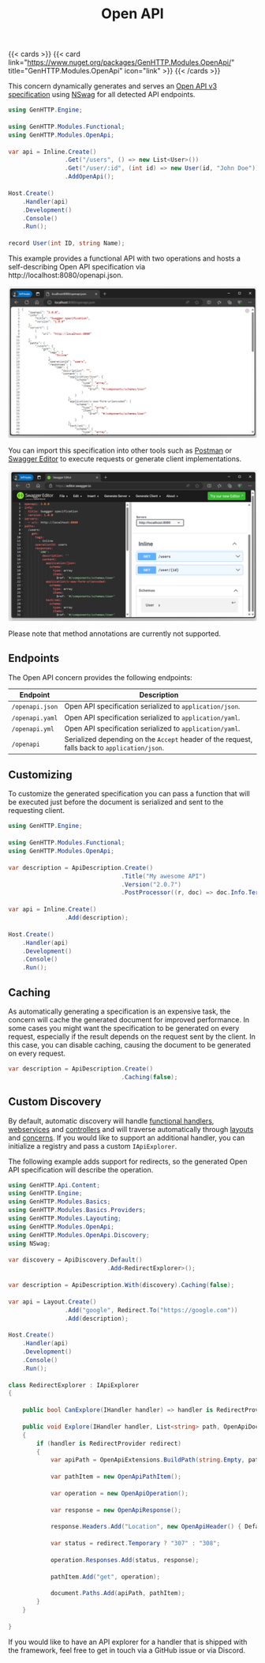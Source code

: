 ﻿---
title: Open API
description: 'Dynamically generates an Open API v3 specification for a web service or controller'
cascade:
type: docs
---

{{< cards >}}
{{< card link="https://www.nuget.org/packages/GenHTTP.Modules.OpenApi/" title="GenHTTP.Modules.OpenApi" icon="link" >}}
{{< /cards >}}

This concern dynamically generates and serves an [Open API v3 specification](https://github.com/OAI/OpenAPI-Specification) using 
[NSwag](https://github.com/RicoSuter/NSwag) for all detected API endpoints.

```csharp
using GenHTTP.Engine;

using GenHTTP.Modules.Functional;
using GenHTTP.Modules.OpenApi;

var api = Inline.Create()
                .Get("/users", () => new List<User>())
                .Get("/user/:id", (int id) => new User(id, "John Doe"))
                .AddOpenApi();

Host.Create()
    .Handler(api)
    .Development()
    .Console()
    .Run();

record User(int ID, string Name);
```

This example provides a functional API with two operations and hosts a self-describing
Open API specification via http://localhost:8080/openapi.json.

![Automatically generated Open API v3 specification](open-api-spec.png)

You can import this specification into other tools such as [Postman](https://www.postman.com/)
or [Swagger Editor](https://editor.swagger.io/) to execute requests or generate client implementations.

![Generated specification loaded into Swagger Editor](open-api-swagger-editor.png)

Please note that method annotations are currently not supported.

## Endpoints

The Open API concern provides the following endpoints:

| Endpoint        | Description                                                                                   |
|-----------------|-----------------------------------------------------------------------------------------------|
| `/openapi.json` | Open API specification serialized to `application/json`.                                      |
| `/openapi.yaml` | Open API specification serialized to `application/yaml`.                                      |
| `/openapi.yml`  | Open API specification serialized to `application/yaml`.                                      |
| `/openapi`      | Serialized depending on the `Accept` header of the request, falls back to `application/json`. |

## Customizing

To customize the generated specification you can pass a function that will be executed
just before the document is serialized and sent to the requesting client.

```csharp
using GenHTTP.Engine;

using GenHTTP.Modules.Functional;
using GenHTTP.Modules.OpenApi;

var description = ApiDescription.Create()
                                .Title("My awesome API")
                                .Version("2.0.7")
                                .PostProcessor((r, doc) => doc.Info.TermsOfService = "https://mycompany.com/tos");

var api = Inline.Create()
                .Add(description);

Host.Create()
    .Handler(api)
    .Development()
    .Console()
    .Run();
```

## Caching

As automatically generating a specification is an expensive task, the concern will cache
the generated document for improved performance. In some cases you might want
the specification to be generated on every request, especially if the result depends on the
request sent by the client. In this case, you can disable caching, causing the
document to be generated on every request.

```csharp
var description = ApiDescription.Create()
                                .Caching(false);
```

## Custom Discovery

By default, automatic discovery will handle [functional handlers](../frameworks/functional),
[webservices](../frameworks/webservices) and [controllers](../frameworks/controllers)
and will traverse automatically through [layouts](../handlers/layouting) and
[concerns](../concerns/). If you would like to support an additional handler, you can
initialize a registry and pass a custom `IApiExplorer`.

The following example adds support for redirects, so the generated Open API specification
will describe the operation.

```csharp
using GenHTTP.Api.Content;
using GenHTTP.Engine;
using GenHTTP.Modules.Basics;
using GenHTTP.Modules.Basics.Providers;
using GenHTTP.Modules.Layouting;
using GenHTTP.Modules.OpenApi;
using GenHTTP.Modules.OpenApi.Discovery;
using NSwag;

var discovery = ApiDiscovery.Default()
                            .Add<RedirectExplorer>();

var description = ApiDescription.With(discovery).Caching(false);

var api = Layout.Create()
                .Add("google", Redirect.To("https://google.com"))
                .Add(description);

Host.Create()
    .Handler(api)
    .Development()
    .Console()
    .Run();

class RedirectExplorer : IApiExplorer
{

    public bool CanExplore(IHandler handler) => handler is RedirectProvider;

    public void Explore(IHandler handler, List<string> path, OpenApiDocument document, SchemaManager schemata, ApiDiscoveryRegistry registry)
    {
        if (handler is RedirectProvider redirect)
        {
            var apiPath = OpenApiExtensions.BuildPath(string.Empty, path);

            var pathItem = new OpenApiPathItem();

            var operation = new OpenApiOperation();

            var response = new OpenApiResponse();

            response.Headers.Add("Location", new OpenApiHeader() { Default = redirect.Target });

            var status = redirect.Temporary ? "307" : "308";

            operation.Responses.Add(status, response);

            pathItem.Add("get", operation);

            document.Paths.Add(apiPath, pathItem);
        }
    }

}
```

If you would like to have an API explorer for a handler that is shipped with the framework,
feel free to get in touch via a GitHub issue or via Discord. 
